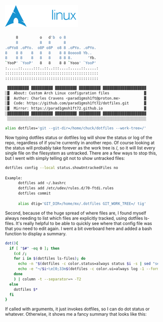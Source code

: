 # ![Arch-rolling][def]

```bash
     8          o   d'b  o 8               
     8          8   8      8               
.oPYo8 .oPYo.  o8P o8P  o8 8 .oPYo. .oPYo. 
8    8 8    8   8   8    8 8 8oooo8 Yb..   
8    8 8    8   8   8    8 8 8.       'Yb. 
`YooP' `YooP'   8   8    8 8 `Yooo' `YooP' 
:.....::.....:::..::..:::....:.....::.....:
:::::::::::::::::::::::::::::::::::::::::::
:::::::::::::::::::::::::::::::::::::::::::
 ```
```bash
 ▓▓▓▓▓▓▓▓▓▓ ▓▓▓▓▓▓▓▓▓▓ ▓▓▓▓▓▓▓▓▓▓ ▓▓▓▓▓▓▓▓▓▓ ▓▓▓▓▓▓▓▓▓▓▓▓▓▓▓▓▓▓▓▓
░▓  About: Custom Arch Linux configuration files                ▓
░▓  Author: Charles Cravens <parad1gmsh1ft@proton.me>           ▓
░▓  Code: https://github.com/parad1gmsh1ft72/dotfiles.git       ▓
░▓  Mirror: https://parad1gmsh1ft72.github.io                   ▓
░▓▓▓▓▓▓▓▓▓▓ ▓▓▓▓▓▓▓▓▓▓ ▓▓▓▓▓▓▓▓▓▓ ▓▓▓▓▓▓▓▓▓▓ ▓▓▓▓▓▓▓▓▓▓▓▓▓▓▓▓▓▓▓▓
 ░░░░░░░░░░░░░░░░░░░░░░░░░░░░░░░░░░░░░░░░░░░░░░░░░░░░░░░░░░░░░░░░
```
```bash
alias dotfiles='git --git-dir=/home/chuck/dotfiles --work-tree=/'
```

Now typing dotfiles status or dotfiles log will show the status or log of the repo, regardless of if you're currently in another repo. Of course looking at the status will probably take forever as the work tree is /, so it will list every single file on the filesystem as untracked. There are a few ways to stop this, but I went with simply telling git not to show untracked files:

```bash
dotfiles config --local status.showUntrackedFiles no

Example:
      dotfiles add ~/.bashrc
      dotfiles add /etc/udev/rules.d/70-ftdi.rules
      dotfiles commit

      alias dtig='GIT_DIR=/home/mx/.dotfiles GIT_WORK_TREE=/ tig'
```

Second, because of the huge spread of where files are, I found myself always needing to list which files are explicitly tracked, using dotfiles ls-files. It's really helpful to be able to quickly see where that config file was that you need to edit again. I went a bit overboard here and added a bash function to display a summary.

```bash
dot(){
  if [ "$#" -eq 0 ]; then
    (cd /;
    for i in $(dotfiles ls-files); do
      echo -n "$(dotfiles -c color.status=always status $i -s | sed "s#$i##")"
      echo -e "¬/$i¬\e[0;33m$(dotfiles -c color.ui=always log -1 --format="%s" -- $i)\e[0m"
    done
    ) | column -t --separator=¬ -T2
  else
    dotfiles $*
  fi
}
```

If called with arguments, it just invokes dotfiles, so I can do dot status or whatever. Otherwise, it shows me a fancy summary that looks like this:

[def]: archlinux-logo-text-dark.png
